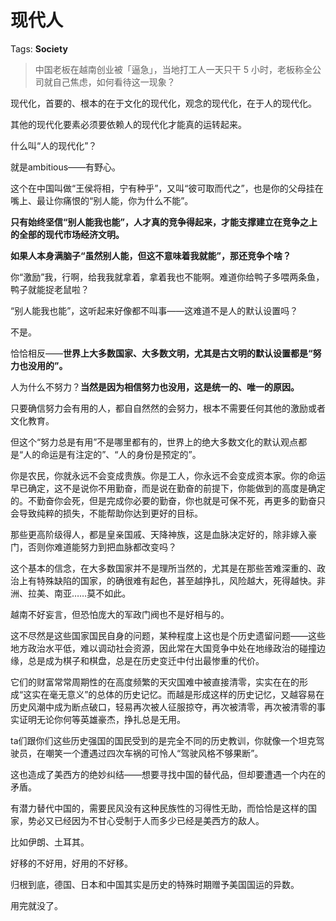 # 现代人

Tags: **Society**

> 中国老板在越南创业被「逼急」，当地打工人一天只干 5 小时，老板称全公司就自己焦虑，如何看待这一现象？



现代化，首要的、根本的在于文化的现代化，观念的现代化，在于人的现代化。

其他的现代化要素必须要依赖人的现代化才能真的运转起来。

什么叫“人的现代化”？

就是ambitious——有野心。

这个在中国叫做“王侯将相，宁有种乎”，又叫“彼可取而代之”，也是你的父母挂在嘴上、最让你痛恨的“别人能，你为什么不能”。

**只有始终坚信“别人能我也能”，人才真的竞争得起来，才能支撑建立在竞争之上的全部的现代市场经济文明。**

**如果人本身满脑子“虽然别人能，但这不意味着我就能”，那还竞争个啥？**

你“激励”我，行啊，给我我就拿着，拿着我也不能啊。难道你给鸭子多喂两条鱼，鸭子就能捉老鼠啦？

“别人能我也能”，这听起来好像都不叫事——这难道不是人的默认设置吗？

不是。

恰恰相反——**世界上大多数国家、大多数文明，尤其是古文明的默认设置都是“努力也没用的”。**

人为什么不努力？**当然是因为相信努力也没用，这是统一的、唯一的原因。**

只要确信努力会有用的人，都自自然然的会努力，根本不需要任何其他的激励或者文化教育。

但这个“努力总是有用”不是哪里都有的，世界上的绝大多数文化的默认观点都是“人的命运是有注定的”、“人的身份是预定的”。

你是农民，你就永远不会变成贵族。你是工人，你永远不会变成资本家。你的命运早已确定，这不是说你不用勤奋，而是说在勤奋的前提下，你能做到的高度是确定的。不勤奋你会死，但是完成你必要的勤奋，你也就是可保不死，再更多的勤奋只会导致纯粹的损失，不能帮助你达到更好的目标。

那些更高阶级得人，都是皇亲国戚、天降神族，这是血脉决定好的，除非嫁入豪门，否则你难道能努力到把血脉都改变吗？

这个基本的信念，在大多数国家并不是理所当然的，尤其是在那些苦难深重的、政治上有特殊缺陷的国家，的确很难有起色，甚至越挣扎，风险越大，死得越快。非洲、拉美、南亚……莫不如此。

越南不好妄言，但恐怕庞大的军政门阀也不是好相与的。

这不尽然是这些国家国民自身的问题，某种程度上这也是个历史遗留问题——这些地方政治水平低，难以调动社会资源，因此常在大国竞争中处在地缘政治的碰撞边缘，总是成为棋子和棋盘，总是在历史变迁中付出最惨重的代价。

它们的财富常常周期性的在高度频繁的天灾国难中被直接清零，实实在在的形成“这实在毫无意义”的总体的历史记忆。而越是形成这样的历史记忆，又越容易在历史风潮中成为断点破口，轻易再次被人征服掠夺，再次被清零，再次被清零的事实证明无论你何等英雄豪杰，挣扎总是无用。

ta们跟你们这些历史强国的国民受到的是完全不同的历史教训，你就像一个坦克驾驶员，在嘲笑一个遭遇过四次车祸的可怜人“驾驶风格不够果断”。

这也造成了美西方的绝妙纠结——想要寻找中国的替代品，但却要遭遇一个内在的矛盾。

有潜力替代中国的，需要民风没有这种民族性的习得性无助，而恰恰是这样的国家，势必又已经因为不甘心受制于人而多少已经是美西方的敌人。

比如伊朗、土耳其。

好移的不好用，好用的不好移。

归根到底，德国、日本和中国其实是历史的特殊时期赠予美国国运的异数。

用完就没了。




